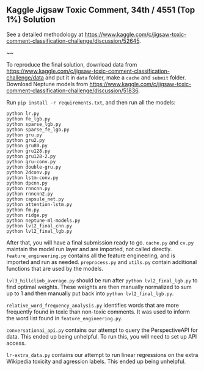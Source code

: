 ## Kaggle Jigsaw Toxic Comment, 34th / 4551 (Top 1%) Solution

See a detailed methodology at https://www.kaggle.com/c/jigsaw-toxic-comment-classification-challenge/discussion/52645.

~~

To reproduce the final solution, download data from https://www.kaggle.com/c/jigsaw-toxic-comment-classification-challenge/data and put it in `data` folder, make a `cache` and `submit` folder. Download Neptune models from https://www.kaggle.com/c/jigsaw-toxic-comment-classification-challenge/discussion/51836.

 Run `pip install -r requirements.txt`, and then run all the models:

```
python lr.py
python fe_lgb.py
python sparse_lgb.py
python sparse_fe_lgb.py
python gru.py
python gru2.py
python gru80.py
python gru128.py
python gru128-2.py
python gru-conv.py
python double-gru.py
python 2dconv.py
python lstm-conv.py
python dpcnn.py
python rnncnn.py
python rnncnn2.py
python capsule_net.py
python attention-lstm.py
python fm.py
python ridge.py
python neptune-ml-models.py
python lvl2_final_cnn.py
python lvl2_final_lgb.py
```

After that, you will have a final submission ready to go. `cache.py` and `cv.py` maintain the model run layer and are imported, not called directly. `feature_engineering.py` contains all the feature engineering, and is imported and run as needed. `preprocess.py` and `utils.py` contain additional functions that are used by the models.

`lvl3_hillclimb_average.py` should be run after `python lvl2_final_lgb.py` to find optimal weights. These weights are then manually normalized to sum up to 1 and then manually put back into `python lvl2_final_lgb.py`.

`relative_word_frequency_analysis.py` identifies words that are more frequently found in toxic than non-toxic comments. It was used to inform the word list found in `feature_engineering.py`.

`conversationai_api.py` contains our attempt to query the PerspectiveAPI for data. This ended up being unhelpful. To run this, you will need to set up API access.

`lr-extra_data.py` contains our attempt to run linear regressions on the extra Wikipedia toxicity and agression labels. This ended up being unhelpful.
